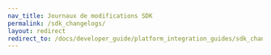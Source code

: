 ```yaml
---
nav_title: Journaux de modifications SDK
permalink: /sdk_changelogs/
layout: redirect
redirect_to: /docs/developer_guide/platform_integration_guides/sdk_changelogs/#sdk-changelogs
---
```


